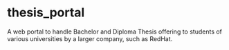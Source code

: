 thesis_portal
=============

A web portal to handle Bachelor and Diploma Thesis offering to students of various universities by a larger company, such as RedHat.